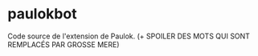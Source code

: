 # paulokbot
Code source de l'extension de Paulok. (+ SPOILER DES MOTS QUI SONT REMPLACÉS PAR GROSSE MERE)
